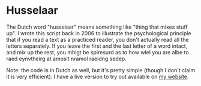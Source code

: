 # Husselaar
The Dutch word "husselaar" means something like "thing that mixes stuff up". I wrote this script back in 2006 to illustrate the psychological principle that if you read a text as a practiced reader, you don't actually read all the letters separately. If you leave the first and the last letter of a word intact, and mix up the rest, you mhigt be spiresurd as to how wlel you are albe to raed eynvtheirg at amoslt nramol raeidng sedep.

Note: the code is in Dutch as well, but it's pretty simple (though I don't claim it is very efficient). I have a live version to try out available on [my website](http://jochemdouw.nl/husselaar/).
